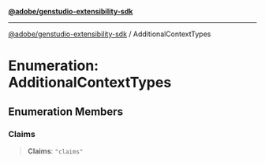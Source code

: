 [**@adobe/genstudio-extensibility-sdk**](../README.md)

***

[@adobe/genstudio-extensibility-sdk](../globals.md) / AdditionalContextTypes

# Enumeration: AdditionalContextTypes

## Enumeration Members

### Claims

> **Claims**: `"claims"`
